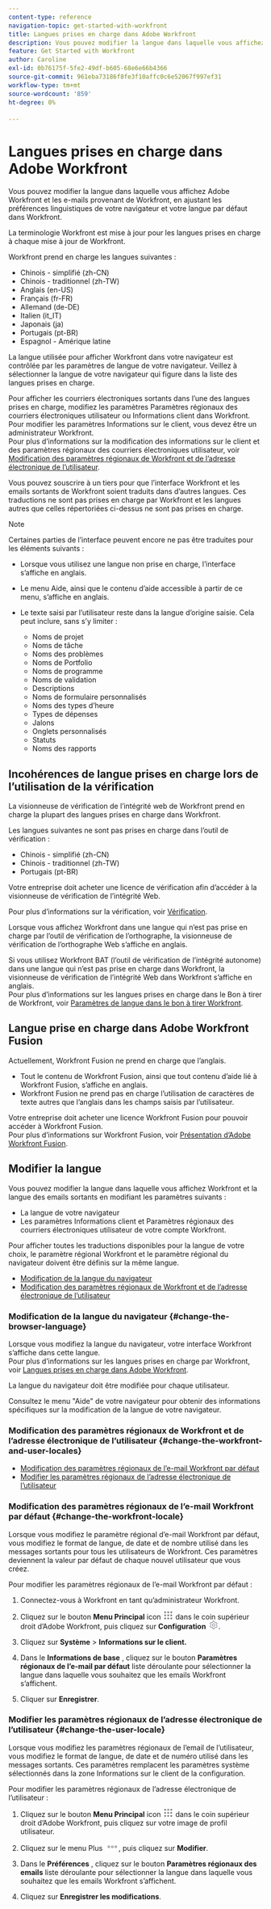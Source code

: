 ```yaml
---
content-type: reference
navigation-topic: get-started-with-workfront
title: Langues prises en charge dans Adobe Workfront
description: Vous pouvez modifier la langue dans laquelle vous affichez Adobe Workfront et les e-mails provenant de Workfront, en ajustant les préférences linguistiques de votre navigateur et votre langue par défaut dans Workfront.
feature: Get Started with Workfront
author: Caroline
exl-id: 0b76175f-5fe2-49df-b605-68e6e66b4366
source-git-commit: 961eba73186f8fe3f10affc0c6e52067f997ef31
workflow-type: tm+mt
source-wordcount: '859'
ht-degree: 0%

---
```


# Langues prises en charge dans Adobe Workfront

Vous pouvez modifier la langue dans laquelle vous affichez Adobe Workfront et les e-mails provenant de Workfront, en ajustant les préférences linguistiques de votre navigateur et votre langue par défaut dans Workfront.

La terminologie Workfront est mise à jour pour les langues prises en charge à chaque mise à jour de Workfront.

Workfront prend en charge les langues suivantes :

* Chinois - simplifié (zh-CN)
* Chinois - traditionnel (zh-TW)
* Anglais (en-US)
* Français (fr-FR)
* Allemand (de-DE)
* Italien (it_IT)
* Japonais (ja)
* Portugais (pt-BR)
* Espagnol - Amérique latine

La langue utilisée pour afficher Workfront dans votre navigateur est contrôlée par les paramètres de langue de votre navigateur. Veillez à sélectionner la langue de votre navigateur qui figure dans la liste des langues prises en charge.

Pour afficher les courriers électroniques sortants dans l’une des langues prises en charge, modifiez les paramètres Paramètres régionaux des courriers électroniques utilisateur ou Informations client dans Workfront.\
Pour modifier les paramètres Informations sur le client, vous devez être un administrateur Workfront.\
Pour plus d’informations sur la modification des informations sur le client et des paramètres régionaux des courriers électroniques utilisateur, voir [Modification des paramètres régionaux de Workfront et de l’adresse électronique de l’utilisateur](#change-the-workfront-and-user-locales).

Vous pouvez souscrire à un tiers pour que l’interface Workfront et les emails sortants de Workfront soient traduits dans d’autres langues. Ces traductions ne sont pas prises en charge par Workfront et les langues autres que celles répertoriées ci-dessus ne sont pas prises en charge.

>[!NOTE]
>
>Certaines parties de l’interface peuvent encore ne pas être traduites pour les éléments suivants :
>
>* Lorsque vous utilisez une langue non prise en charge, l’interface s’affiche en anglais.
>* Le menu Aide, ainsi que le contenu d’aide accessible à partir de ce menu, s’affiche en anglais.
>* Le texte saisi par l’utilisateur reste dans la langue d’origine saisie. Cela peut inclure, sans s’y limiter :
   >
   >   * Noms de projet
   >   * Noms de tâche
   >   * Noms des problèmes
   >   * Noms de Portfolio
   >   * Noms de programme
   >   * Noms de validation
   >   * Descriptions
   >   * Noms de formulaire personnalisés
   >   * Noms des types d’heure
   >   * Types de dépenses
   >   * Jalons
   >   * Onglets personnalisés
   >   * Statuts
   >   * Noms des rapports
>


## Incohérences de langue prises en charge lors de l’utilisation de la vérification

La visionneuse de vérification de l’intégrité web de Workfront prend en charge la plupart des langues prises en charge dans Workfront.

Les langues suivantes ne sont pas prises en charge dans l’outil de vérification :

* Chinois - simplifié (zh-CN)
* Chinois - traditionnel (zh-TW)
* Portugais (pt-BR)

Votre entreprise doit acheter une licence de vérification afin d’accéder à la visionneuse de vérification de l’intégrité Web.

Pour plus d’informations sur la vérification, voir [Vérification](../review-and-approve-work/proofing/proofing.md).

Lorsque vous affichez Workfront dans une langue qui n’est pas prise en charge par l’outil de vérification de l’orthographe, la visionneuse de vérification de l’orthographe Web s’affiche en anglais.

Si vous utilisez Workfront BAT (l’outil de vérification de l’intégrité autonome) dans une langue qui n’est pas prise en charge dans Workfront, la visionneuse de vérification de l’intégrité Web dans Workfront s’affiche en anglais.\
Pour plus d’informations sur les langues prises en charge dans le Bon à tirer de Workfront, voir [Paramètres de langue dans le bon à tirer Workfront](../workfront-proof/wp-getstarted/system-information/language-settings.md).

## Langue prise en charge dans Adobe Workfront Fusion

Actuellement, Workfront Fusion ne prend en charge que l’anglais.

* Tout le contenu de Workfront Fusion, ainsi que tout contenu d’aide lié à Workfront Fusion, s’affiche en anglais.
* Workfront Fusion ne prend pas en charge l’utilisation de caractères de texte autres que l’anglais dans les champs saisis par l’utilisateur.

Votre entreprise doit acheter une licence Workfront Fusion pour pouvoir accéder à Workfront Fusion.\
Pour plus d’informations sur Workfront Fusion, voir [Présentation d’Adobe Workfront Fusion](../workfront-fusion/get-started/workfront-fusion-overview.md).

## Modifier la langue

Vous pouvez modifier la langue dans laquelle vous affichez Workfront et la langue des emails sortants en modifiant les paramètres suivants :

* La langue de votre navigateur
* Les paramètres Informations client et Paramètres régionaux des courriers électroniques utilisateur de votre compte Workfront.

Pour afficher toutes les traductions disponibles pour la langue de votre choix, le paramètre régional Workfront et le paramètre régional du navigateur doivent être définis sur la même langue.

* [Modification de la langue du navigateur](#change-the-browser-language)
* [Modification des paramètres régionaux de Workfront et de l’adresse électronique de l’utilisateur](#change-the-workfront-and-user-locales)

### Modification de la langue du navigateur {#change-the-browser-language}

Lorsque vous modifiez la langue du navigateur, votre interface Workfront s’affiche dans cette langue.\
Pour plus d’informations sur les langues prises en charge par Workfront, voir [Langues prises en charge dans Adobe Workfront](#supported-languages).

La langue du navigateur doit être modifiée pour chaque utilisateur.

Consultez le menu &quot;Aide&quot; de votre navigateur pour obtenir des informations spécifiques sur la modification de la langue de votre navigateur.

### Modification des paramètres régionaux de Workfront et de l’adresse électronique de l’utilisateur {#change-the-workfront-and-user-locales}

* [Modification des paramètres régionaux de l’e-mail Workfront par défaut](#change-the-workfront-locale)
* [Modifier les paramètres régionaux de l’adresse électronique de l’utilisateur](#change-the-user-locale)

### Modification des paramètres régionaux de l’e-mail Workfront par défaut {#change-the-workfront-locale}

Lorsque vous modifiez le paramètre régional d’e-mail Workfront par défaut, vous modifiez le format de langue, de date et de nombre utilisé dans les messages sortants pour tous les utilisateurs de Workfront. Ces paramètres deviennent la valeur par défaut de chaque nouvel utilisateur que vous créez.

Pour modifier les paramètres régionaux de l’e-mail Workfront par défaut :

1. Connectez-vous à Workfront en tant qu’administrateur Workfront.
1. Cliquez sur le bouton **Menu Principal** icon ![](assets/main-menu-icon.png) dans le coin supérieur droit d’Adobe Workfront, puis cliquez sur **Configuration** ![](assets/gear-icon-settings.png).

1. Cliquez sur **Système** > **Informations sur le client.**

1. Dans le **Informations de base** , cliquez sur le bouton **Paramètres régionaux de l’e-mail par défaut** liste déroulante pour sélectionner la langue dans laquelle vous souhaitez que les emails Workfront s’affichent.

1. Cliquer sur **Enregistrer**.

### Modifier les paramètres régionaux de l’adresse électronique de l’utilisateur {#change-the-user-locale}

Lorsque vous modifiez les paramètres régionaux de l’email de l’utilisateur, vous modifiez le format de langue, de date et de numéro utilisé dans les messages sortants. Ces paramètres remplacent les paramètres système sélectionnés dans la zone Informations sur le client de la configuration.

Pour modifier les paramètres régionaux de l’adresse électronique de l’utilisateur :

1. Cliquez sur le bouton **Menu Principal** icon ![](assets/main-menu-icon.png) dans le coin supérieur droit d’Adobe Workfront, puis cliquez sur votre image de profil utilisateur.

1. Cliquez sur le menu Plus ![](assets/more-icon.png), puis cliquez sur **Modifier**.

1. Dans le **Préférences** , cliquez sur le bouton **Paramètres régionaux des emails** liste déroulante pour sélectionner la langue dans laquelle vous souhaitez que les emails Workfront s’affichent.

1. Cliquez sur **Enregistrer les modifications**.
